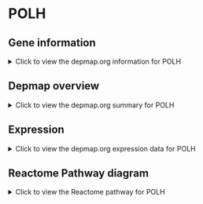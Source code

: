 <h1>POLH</h1>

<h2>Gene information</h2>
<details>
  <summary>Click to view the depmap.org information for POLH</summary>
  <p><a href="https://depmap.org/portal/gene/POLH?tab=about" target="_BLANK">Open page in a new tab...</a></p>
  <iframe src="https://depmap.org/portal/gene/POLH?tab=about" style="border:none;width:100%;height:800px"></iframe>
</details>

<h2>Depmap overview</h2>
<details>
  <summary>Click to view the depmap.org summary for POLH</summary>
  <p><a href="https://depmap.org/portal/gene/POLH?tab=overview" target="_BLANK">Open page in a new tab...</a></p>
  <iframe src="https://depmap.org/portal/gene/POLH?tab=overview" style="border:none;width:100%;height:800px"></iframe>
</details>

<h2>Expression</h2>
<details>
  <summary>Click to view the depmap.org expression data for POLH</summary>
  <p><a href="https://depmap.org/portal/gene/POLH?tab=characterization" target="_BLANK">Open page in a new tab...</a></p>
  <iframe src="https://depmap.org/portal/gene/POLH?tab=characterization" style="border:none;width:100%;height:800px"></iframe>
</details>



<h2>Reactome Pathway diagram</h2>
<details>
  <summary>Click to view the Reactome pathway for POLH</summary>
  <p><a href="https://reactome.org/PathwayBrowser/#/R-HSA-5685942" target="_BLANK">Open page in a new tab...</a></p>
  <p>HDR through Homologous Recombination (HRR)</p>
<iframe src="https://reactome.org/PathwayBrowser/#/R-HSA-5685942" style="border:none;width:100%;height:800px"></iframe>
</details>



